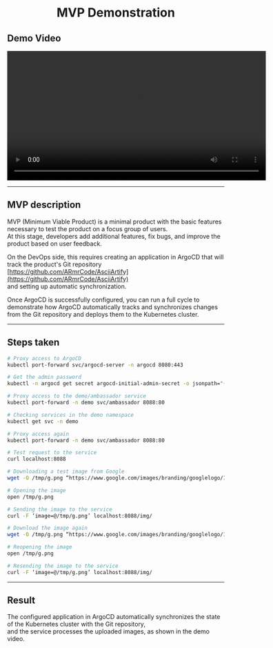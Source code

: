 
<h1 align="center">MVP Demonstration</h1>

## Demo Video

<video width="600" controls>
  <source src="demo.mp4" type="demo/mp4">
  Ваш браузер не поддерживает видео тег.
</video>


---

## MVP description

MVP (Minimum Viable Product) is a minimal product with the basic features necessary to test the product on a focus group of users.  
At this stage, developers add additional features, fix bugs, and improve the product based on user feedback.

On the DevOps side, this requires creating an application in ArgoCD that will track the product's Git repository  
[https://github.com/ARmrCode/AsciiArtify](https://github.com/ARmrCode/AsciiArtify)  
and setting up automatic synchronization.

Once ArgoCD is successfully configured, you can run a full cycle to demonstrate how ArgoCD automatically tracks and synchronizes changes from the Git repository and deploys them to the Kubernetes cluster.

---

## Steps taken

```bash
# Proxy access to ArgoCD
kubectl port-forward svc/argocd-server -n argocd 8080:443

# Get the admin password
kubectl -n argocd get secret argocd-initial-admin-secret -o jsonpath="{.data.password}" | base64 -d; echo

# Proxy access to the demo/ambassador service
kubectl port-forward -n demo svc/ambassador 8088:80

# Checking services in the demo namespace
kubectl get svc -n demo

# Proxy access again
kubectl port-forward -n demo svc/ambassador 8088:80

# Test request to the service
curl localhost:8088

# Downloading a test image from Google
wget -O /tmp/g.png “https://www.google.com/images/branding/googlelogo/1x/googlelogo_color_272x92dp.png”

# Opening the image
open /tmp/g.png 

# Sending the image to the service
curl -F ‘image=@/tmp/g.png’ localhost:8088/img/

# Download the image again
wget -O /tmp/g.png “https://www.google.com/images/branding/googlelogo/1x/googlelogo_color_272x92dp.png”

# Reopening the image
open /tmp/g.png 

# Resending the image to the service
curl -F ‘image=@/tmp/g.png’ localhost:8088/img/
```

---

## Result
The configured application in ArgoCD automatically synchronizes the state of the Kubernetes cluster with the Git repository,  
and the service processes the uploaded images, as shown in the demo video.
